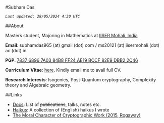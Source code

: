 #Subham Das

_`Last updated: 28/05/2024 4:30 UTC`_

##About 

Masters student, Majoring in Mathematics at [IISER Mohali, India](https://www.iisermohali.ac.in/)

**Email**: subhamdas965 (at) gmail (dot) com /  ms20121 (at) iisermohali (dot) ac (dot) in

**PGP**: [7837 6896 7A03 84B8 FF24 AE19 BCCF 82E9 DBB2 2C46](?page=pgp)

**Curriculum Vitae**: [here](https://cryptosubh.github.io/assets/CVredact.pdf). Kindly email me to avail full CV. 

**Research Interests**: Isogenies, Post-Quantum cryptography, Complexity theory and Algebraic geometry.

##Links 

- [Docs](?page=docs): List of ~~publications~~, talks, notes etc.  
- [Haikus](?page=haiku): A collection of (English) haikus I wrote
- [The Moral Character of Cryptographic Work (2015, Rogaway)](https://web.cs.ucdavis.edu/~rogaway/papers/moral-fn.pdf)

























